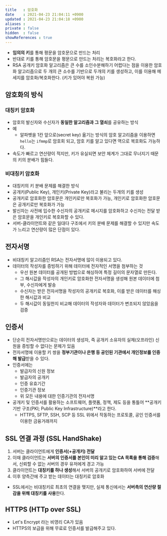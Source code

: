 ```yaml
---
title   : 암호화
date    : 2021-04-23 21:04:11 +0900
updated : 2021-04-23 21:04:18 +0900
aliases : 
private : false
hidden  : false
showReferences : true
---
```


- **임의의 키**를 통해 평문을 암호문으로 만드는 처리  
- 반대로 키를 통해 암호문을 평문으로 만드는 처리는 복호화라고 한다.  
-  RSA 공개키 암호화 알고리즘은 큰 수를 소인수분해하기 어렵다는 점을 이용한 암호화 알고리즘으로 두 개의 큰 소수를 기반으로 두개의 키를 생성하고, 이를 이용해 메세지를 암호화/복호화한다. (키가 있어야 복원 가능)

## 암호화의 방식

### 대칭키 암호화
- 암호의 발신자와 수신자가 **동일한 알고리즘과 그 열쇠**를 공유하는 방식 
- 예
	- 알파벳을 1칸 앞으로(secret key) 옮기는 방식의 암호 알고리즘을 이용하면 `hello`는 `ifmmp`로 암호회 되고, 암호 키를 알고 있다면 역으로 복호화도 가능하다. 
- 속도가 빠르고 연산량이 적지만, 키가 유실되면 보안 체계가 그대로 무너지기 때문의 키의 분배가 힘들다. 


### 비대칭키 암호화 
- 대칭키의 키 분배 문제를 해결한 방식
- 공개키(Public Key), 개인키(Private Key)라고 불리는 두개의 키를 생성 
- 공개키로 암호화한 암호문은 개인키로만 복호화가 가능, 개인키로 암호화한 암호문은 공개키로만 복호화가 가능  
- 발신자는 사전에 입수한 수신자의 공개키로 메시지를 암호화하고 수신자는 전달 받은 암호문을 개인키로 복호화할 수 있다. 
- 서버-클라이언트와 같은 일대다 구조에서 키의 분배 문제를 해결할 수 있지만 속도가 느리고 연산량이 많은 단점이 있다.  

## 전자서명 
- 비대칭키 알고리즘인 RSA는 전자서명에 많이 이용되고 있다.  
- 데이터의 작성자를 증빙하기 위해 데이터에 전자적인 서명을 첨부하는 것 
	- 우선 원본 데이터를 공개된 방법으로 해싱하여 특정 길이의 문자열로 만든다.
	- 그 해시값을 작성자의 개인키로 암호화한 전자서명을 생성해 원본 데이터에 첨부, 수신자에게 발송 
	- 수신자는 받은 전자서명을 작성자의 공개키로 복호화, 이를 받은 데이터를 해싱한 해시값과 비교 
	- 두 해시값이 동일한지 비교해 데이터의 작성자와 데이터가 변조되지 않았음을 검증 

## 인증서 
- 단순히 전자서명만으로는 데이터의 생성자, 즉 공개키 소유자의 실제(오프라인) 신원을 증빙할 수 없다는 문제가 있음 
- 전자서명에 이용할 키 쌍을 **정부기관이나 은행 등 공인된 기관에서 개인정보를 인증해 발급**받을 수 있다. 
- 인증서에는
	- 발급자의 신원 정보
	- 발급자의 공개키
	- 인증 유효기간
	- 인증기관 정보
	- 위 모든 내용에 대한 인증기관의 전자서명 
- 공개키 및 인증서를 활용하는 소프트웨어, 플랫폼, 정책, 제도 등을 통틀어 **공개키 기반 구조(PKI; Public Key Infrastructure)**라고 한다. 
	- HTTPS, SFTP, SSH, SCP 등 SSL 위에서 작동하는 프로토콜, 공인 인증서를 이용한 금융거래까지 

## SSL 연결 과정 (SSL HandShake)  
1. 서버는 클라이언트에게 **인증서(+공개키) 전달** 
2. 이때 클라이언트는 **서버의 인증서를 본인이 미리 알고 있는 CA 목록을 통해 검증**해서, 신뢰할 수 없는 서버의 경우 유저에게 경고 가능 
3. 클라이언트는 **대칭키를 하나 생성**해서 서버의 공개키로 암호화하여 서버에 전달 
4. 이후 양측간에 주고 받는 데이터는 대칭키로 암호화 

- SSL에서는 비대칭키로 최초의 연결을 맺지만, 실제 통신에서는 **서버측의 연산량 절감을 위해 대칭키를 사용**한다.  


## HTTPS (HTTp over SSL)
- Let's Encrypt 라는 비영리 CA가 있음 
- HTTPS의 보급을 위해 무료로 인증서를 발급해주고 있다. 
